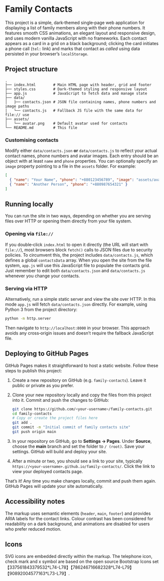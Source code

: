 # Family Contacts

This project is a simple, dark‑themed single‑page web application for
displaying a list of family members along with their phone numbers. It
features smooth CSS animations, an elegant layout and responsive
design, and uses modern vanilla JavaScript with no frameworks. Each
contact appears as a card in a grid on a black background; clicking
the card initiates a phone call (`tel:` link) and marks that contact
as *called* using data persisted in your browser’s `localStorage`.

## Project structure

```
.
├── index.html        # Main HTML page with header, grid and footer
├── styles.css        # Dark‑themed styling and responsive layout
├── app.js            # JavaScript to fetch data and manage state
├── data/
│   ├── contacts.json # JSON file containing names, phone numbers and image paths
│   └── contacts.js   # Fallback JS file with the same data for file:// use
├── assets/
│   └── avatar.png    # Default avatar used for contacts
└── README.md         # This file
```

### Customising contacts

Modify either `data/contacts.json` **or** `data/contacts.js` to reflect
your actual contact names, phone numbers and avatar images. Each entry
should be an object with at least `name` and `phone` properties. You
can optionally specify an `image` property pointing to a file in the
`assets` folder. For example:

```json
[
  { "name": "Your Name", "phone": "+880123456789", "image": "assets/avatar.png" },
  { "name": "Another Person", "phone": "+880987654321" }
]
```

## Running locally

You can run the site in two ways, depending on whether you are
serving files over HTTP or opening them directly from your file
system.

### Opening via `file://`

If you double‑click `index.html` to open it directly (the URL will
start with `file://`), most browsers block `fetch()` calls to JSON
files due to security policies. To circumvent this, the project
includes `data/contacts.js`, which defines a global `contactsData`
array. When you open the site from the file system, `app.js` will use
this JavaScript file to populate the contacts grid. Just remember to
edit both `data/contacts.json` and `data/contacts.js` whenever you
change your contacts.

### Serving via HTTP

Alternatively, run a simple static server and view the site over HTTP.
In this mode `app.js` will fetch `data/contacts.json` directly. For
example, using Python 3 from the project directory:

```bash
python -m http.server
```

Then navigate to `http://localhost:8000` in your browser. This
approach avoids any cross‑origin issues and doesn’t require the
fallback JavaScript file.

## Deploying to GitHub Pages

GitHub Pages makes it straightforward to host a static website. Follow
these steps to publish this project:

1. Create a new repository on GitHub (e.g. `family-contacts`). Leave
   it public or private as you prefer.
2. Clone your new repository locally and copy the files from this
   project into it. Commit and push the changes to GitHub:

   ```bash
   git clone https://github.com/<your-username>/family-contacts.git
   cd family-contacts
   # Copy or create the project files here
   git add .
   git commit -m "Initial commit of family contacts site"
   git push origin main
   ```

3. In your repository on GitHub, go to **Settings → Pages**. Under
   **Source**, choose the **main** branch and set the folder to
   `/ (root)`. Save your settings. GitHub will build and deploy
   your site.

4. After a minute or two, you should see a link to your site,
   typically `https://<your-username>.github.io/family-contacts/`. Click
   the link to view your deployed contacts page.

That’s it! Any time you make changes locally, commit and push them
again. GitHub Pages will update your site automatically.

## Accessibility notes

The markup uses semantic elements (`header`, `main`, `footer`) and
provides ARIA labels for the contact links. Colour contrast has been
considered for readability on a dark background, and animations are
disabled for users who prefer reduced motion.

## Icons

SVG icons are embedded directly within the markup. The telephone
icon, check mark and x symbol are based on the open source
Bootstrap Icons set【337561843379532†L74-L78】【786246716682328†L74-L79】【90892004577163†L73-L79】.